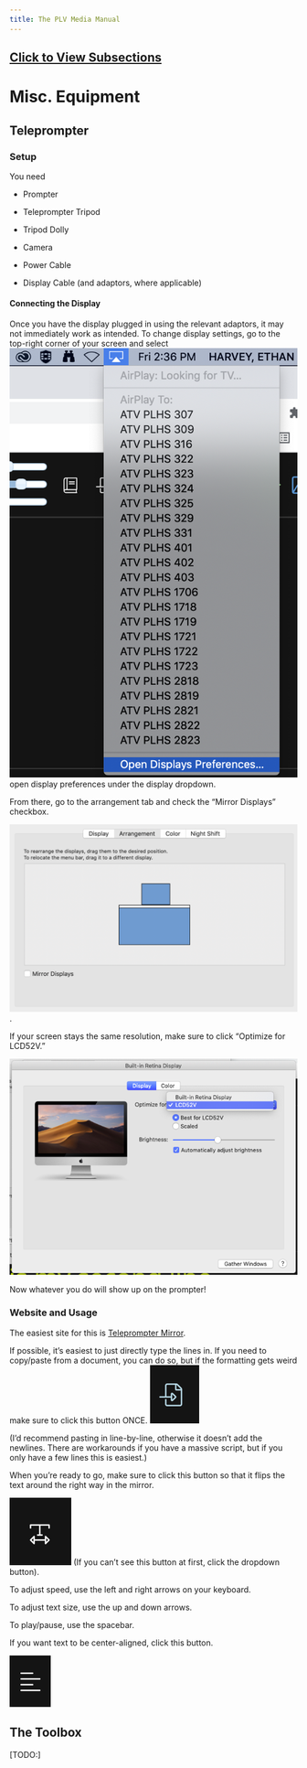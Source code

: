 ```yaml
---
title: The PLV Media Manual
---
```


## [Click to View Subsections](headers-h.saa8t5379qfj)

Misc. Equipment
===============

Teleprompter
------------

### Setup

You need

*   Prompter

*   Teleprompter Tripod
*   Tripod Dolly
*   Camera
*   Power Cable
*   Display Cable (and adaptors, where applicable)

#### Connecting the Display

Once you have the display plugged in using the relevant adaptors, it may not immediately work as intended. To change display settings, go to the top-right corner of your screen and select ![](images/image14.png)open display preferences under the display dropdown.

From there, go to the arrangement tab and check the “Mirror Displays” checkbox.

![](images/image75.png).

If your screen stays the same resolution, make sure to click “Optimize for LCD52V.”

![](images/image78.png)

Now whatever you do will show up on the prompter!

### Website and Usage

The easiest site for this is [Teleprompter Mirror](https://www.google.com/url?q=https://telepromptermirror.com/telepromptersoftware.htm&sa=D&source=editors&ust=1649711188478675&usg=AOvVaw12bfA22i8MWWOy8yvgeXuC).

If possible, it’s easiest to just directly type the lines in. If you need to copy/paste from a document, you can do so, but if the formatting gets weird make sure to click this button ONCE. ![](images/image30.png)

(I’d recommend pasting in line-by-line, otherwise it doesn’t add the newlines. There are workarounds if you have a massive script, but if you only have a few lines this is easiest.)

When you’re ready to go, make sure to click this button so that it flips the text around the right way in the mirror.

![](images/image43.png) (If you can’t see this button at first, click the dropdown button).

To adjust speed, use the left and right arrows on your keyboard.

To adjust text size, use the up and down arrows.

To play/pause, use the spacebar.

If you want text to be center-aligned, click this button.

![](images/image73.png)

The Toolbox
-----------

\[TODO:\]